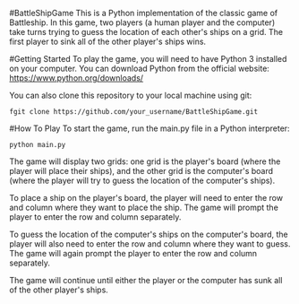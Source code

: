 #BattleShipGame
This is a Python implementation of the classic game of Battleship. In this game, two players (a human player and the computer) take turns trying to guess the location of each other's ships on a grid. The first player to sink all of the other player's ships wins.

#Getting Started
To play the game, you will need to have Python 3 installed on your computer. You can download Python from the official website: https://www.python.org/downloads/

You can also clone this repository to your local machine using git:
```
fgit clone https://github.com/your_username/BattleShipGame.git
```

#How To Play 
To start the game, run the main.py file in a Python interpreter:
```
python main.py
```
The game will display two grids: one grid is the player's board (where the player will place their ships), and the other grid is the computer's board (where the player will try to guess the location of the computer's ships).

To place a ship on the player's board, the player will need to enter the row and column where they want to place the ship. The game will prompt the player to enter the row and column separately.

To guess the location of the computer's ships on the computer's board, the player will also need to enter the row and column where they want to guess. The game will again prompt the player to enter the row and column separately.

The game will continue until either the player or the computer has sunk all of the other player's ships.
